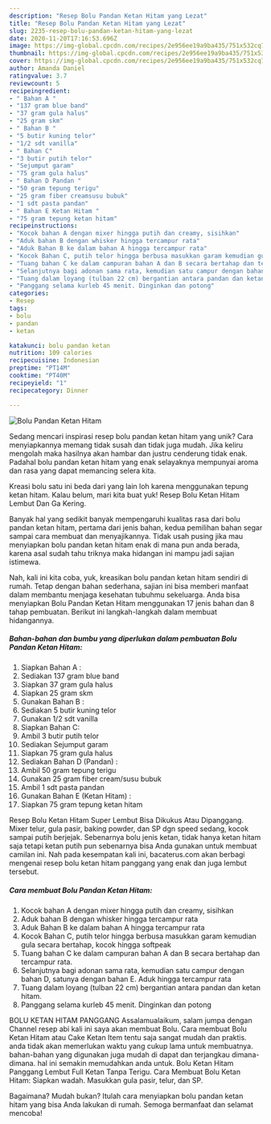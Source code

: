 ```yaml
---
description: "Resep Bolu Pandan Ketan Hitam yang Lezat"
title: "Resep Bolu Pandan Ketan Hitam yang Lezat"
slug: 2235-resep-bolu-pandan-ketan-hitam-yang-lezat
date: 2020-11-20T17:16:53.696Z
image: https://img-global.cpcdn.com/recipes/2e956ee19a9ba435/751x532cq70/bolu-pandan-ketan-hitam-foto-resep-utama.jpg
thumbnail: https://img-global.cpcdn.com/recipes/2e956ee19a9ba435/751x532cq70/bolu-pandan-ketan-hitam-foto-resep-utama.jpg
cover: https://img-global.cpcdn.com/recipes/2e956ee19a9ba435/751x532cq70/bolu-pandan-ketan-hitam-foto-resep-utama.jpg
author: Amanda Daniel
ratingvalue: 3.7
reviewcount: 5
recipeingredient:
- " Bahan A "
- "137 gram blue band"
- "37 gram gula halus"
- "25 gram skm"
- " Bahan B "
- "5 butir kuning telor"
- "1/2 sdt vanilla"
- " Bahan C"
- "3 butir putih telor"
- "Sejumput garam"
- "75 gram gula halus"
- " Bahan D Pandan "
- "50 gram tepung terigu"
- "25 gram fiber creamsusu bubuk"
- "1 sdt pasta pandan"
- " Bahan E Ketan Hitam "
- "75 gram tepung ketan hitam"
recipeinstructions:
- "Kocok bahan A dengan mixer hingga putih dan creamy, sisihkan"
- "Aduk bahan B dengan whisker hingga tercampur rata"
- "Aduk Bahan B ke dalam bahan A hingga tercampur rata"
- "Kocok Bahan C, putih telor hingga berbusa masukkan garam kemudian gula secara bertahap, kocok hingga softpeak"
- "Tuang bahan C ke dalam campuran bahan A dan B secara bertahap dan tercampur rata."
- "Selanjutnya bagi adonan sama rata, kemudian satu campur dengan bahan D, satunya dengan bahan E. Aduk hingga tercampur rata"
- "Tuang dalam loyang (tulban 22 cm) bergantian antara pandan dan ketan hitam."
- "Panggang selama kurleb 45 menit. Dinginkan dan potong"
categories:
- Resep
tags:
- bolu
- pandan
- ketan

katakunci: bolu pandan ketan 
nutrition: 109 calories
recipecuisine: Indonesian
preptime: "PT14M"
cooktime: "PT40M"
recipeyield: "1"
recipecategory: Dinner

---
```



![Bolu Pandan Ketan Hitam](https://img-global.cpcdn.com/recipes/2e956ee19a9ba435/751x532cq70/bolu-pandan-ketan-hitam-foto-resep-utama.jpg)

Sedang mencari inspirasi resep bolu pandan ketan hitam yang unik? Cara menyiapkannya memang tidak susah dan tidak juga mudah. Jika keliru mengolah maka hasilnya akan hambar dan justru cenderung tidak enak. Padahal bolu pandan ketan hitam yang enak selayaknya mempunyai aroma dan rasa yang dapat memancing selera kita.

Kreasi bolu satu ini beda dari yang lain loh karena menggunakan tepung ketan hitam. Kalau belum, mari kita buat yuk! Resep Bolu Ketan Hitam Lembut Dan Ga Kering.

Banyak hal yang sedikit banyak mempengaruhi kualitas rasa dari bolu pandan ketan hitam, pertama dari jenis bahan, kedua pemilihan bahan segar sampai cara membuat dan menyajikannya. Tidak usah pusing jika mau menyiapkan bolu pandan ketan hitam enak di mana pun anda berada, karena asal sudah tahu triknya maka hidangan ini mampu jadi sajian istimewa.


Nah, kali ini kita coba, yuk, kreasikan bolu pandan ketan hitam sendiri di rumah. Tetap dengan bahan sederhana, sajian ini bisa memberi manfaat dalam membantu menjaga kesehatan tubuhmu sekeluarga. Anda bisa menyiapkan Bolu Pandan Ketan Hitam menggunakan 17 jenis bahan dan 8 tahap pembuatan. Berikut ini langkah-langkah dalam membuat hidangannya.

<!--inarticleads1-->

##### Bahan-bahan dan bumbu yang diperlukan dalam pembuatan Bolu Pandan Ketan Hitam:

1. Siapkan  Bahan A :
1. Sediakan 137 gram blue band
1. Siapkan 37 gram gula halus
1. Siapkan 25 gram skm
1. Gunakan  Bahan B :
1. Sediakan 5 butir kuning telor
1. Gunakan 1/2 sdt vanilla
1. Siapkan  Bahan C:
1. Ambil 3 butir putih telor
1. Sediakan Sejumput garam
1. Siapkan 75 gram gula halus
1. Sediakan  Bahan D (Pandan) :
1. Ambil 50 gram tepung terigu
1. Gunakan 25 gram fiber cream/susu bubuk
1. Ambil 1 sdt pasta pandan
1. Gunakan  Bahan E (Ketan Hitam) :
1. Siapkan 75 gram tepung ketan hitam


Resep Bolu Ketan Hitam Super Lembut Bisa Dikukus Atau Dipanggang. Mixer telur, gula pasir, baking powder, dan SP dgn speed sedang, kocok sampai putih berjejak. Sebenarnya bolu jenis ketan, tidak hanya ketan hitam saja tetapi ketan putih pun sebenarnya bisa Anda gunakan untuk membuat camilan ini. Nah pada kesempatan kali ini, bacaterus.com akan berbagi mengenai resep bolu ketan hitam panggang yang enak dan juga lembut tersebut. 

<!--inarticleads2-->

##### Cara membuat Bolu Pandan Ketan Hitam:

1. Kocok bahan A dengan mixer hingga putih dan creamy, sisihkan
1. Aduk bahan B dengan whisker hingga tercampur rata
1. Aduk Bahan B ke dalam bahan A hingga tercampur rata
1. Kocok Bahan C, putih telor hingga berbusa masukkan garam kemudian gula secara bertahap, kocok hingga softpeak
1. Tuang bahan C ke dalam campuran bahan A dan B secara bertahap dan tercampur rata.
1. Selanjutnya bagi adonan sama rata, kemudian satu campur dengan bahan D, satunya dengan bahan E. Aduk hingga tercampur rata
1. Tuang dalam loyang (tulban 22 cm) bergantian antara pandan dan ketan hitam.
1. Panggang selama kurleb 45 menit. Dinginkan dan potong


BOLU KETAN HITAM PANGGANG Assalamualaikum, salam jumpa dengan Channel resep abi kali ini saya akan membuat Bolu. Cara membuat Bolu Ketan Hitam atau Cake Ketan Item tentu saja sangat mudah dan praktis. anda tidak akan memerlukan waktu yang cukup lama untuk membuatnya. bahan-bahan yang digunakan juga mudah di dapat dan terjangkau dimana-dimana. hal ini semakin memudahkan anda untuk. Bolu Ketan Hitam Panggang Lembut Full Ketan Tanpa Terigu. Cara Membuat Bolu Ketan Hitam: Siapkan wadah. Masukkan gula pasir, telur, dan SP. 

Bagaimana? Mudah bukan? Itulah cara menyiapkan bolu pandan ketan hitam yang bisa Anda lakukan di rumah. Semoga bermanfaat dan selamat mencoba!
